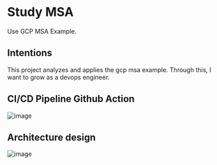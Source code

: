 # Study MSA 

Use GCP MSA Example.

## Intentions
This project analyzes and applies the gcp msa example.
Through this, I want to grow as a devops engineer.

## CI/CD Pipeline Github Action 
![image](https://user-images.githubusercontent.com/50174803/149166777-7fd34ae8-6315-4210-9814-08c69465d8a3.png)

## Architecture design

![image](https://user-images.githubusercontent.com/50174803/149179072-165571c2-3643-4538-98dc-af4aeff254ee.png)
